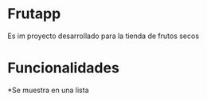 Frutapp
===
Es im proyecto desarrollado para la tienda
de frutos secos

Funcionalidades
===
*Se muestra en una lista
